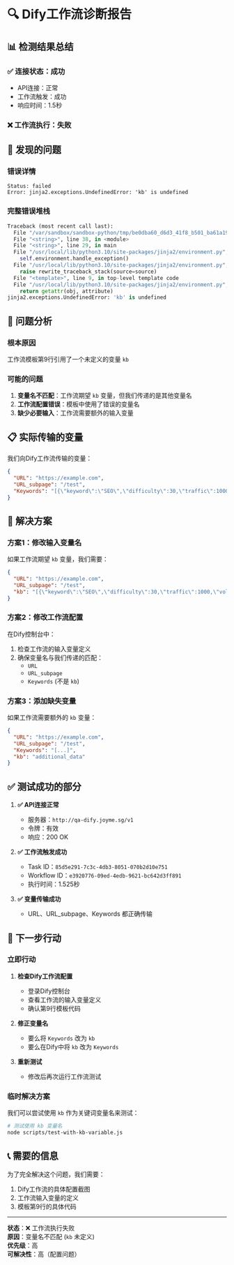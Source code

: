 # 🔍 Dify工作流诊断报告

## 📊 **检测结果总结**

### ✅ **连接状态：成功**
- API连接：正常
- 工作流触发：成功
- 响应时间：1.5秒

### ❌ **工作流执行：失败**

## 🚨 **发现的问题**

### 错误详情
```
Status: failed
Error: jinja2.exceptions.UndefinedError: 'kb' is undefined
```

### 完整错误堆栈
```python
Traceback (most recent call last):
  File "/var/sandbox/sandbox-python/tmp/be0dba60_d6d3_41f8_b501_ba61a19223c8.py", line 48, in <module>
  File "<string>", line 38, in <module>
  File "<string>", line 29, in main
  File "/usr/local/lib/python3.10/site-packages/jinja2/environment.py", line 1291, in render
    self.environment.handle_exception()
  File "/usr/local/lib/python3.10/site-packages/jinja2/environment.py", line 925, in handle_exception
    raise rewrite_traceback_stack(source=source)
  File "<template>", line 9, in top-level template code
  File "/usr/local/lib/python3.10/site-packages/jinja2/environment.py", line 474, in getattr
    return getattr(obj, attribute)
jinja2.exceptions.UndefinedError: 'kb' is undefined
```

## 🔧 **问题分析**

### 根本原因
工作流模板第9行引用了一个未定义的变量 `kb`

### 可能的问题
1. **变量名不匹配**：工作流期望 `kb` 变量，但我们传递的是其他变量名
2. **工作流配置错误**：模板中使用了错误的变量名
3. **缺少必要输入**：工作流需要额外的输入变量

## 📋 **实际传输的变量**

我们向Dify工作流传输的变量：
```json
{
  "URL": "https://example.com",
  "URL_subpage": "/test", 
  "Keywords": "[{\"keyword\":\"SEO\",\"difficulty\":30,\"traffic\":1000,\"volume\":5000}]"
}
```

## 🎯 **解决方案**

### 方案1：修改输入变量名
如果工作流期望 `kb` 变量，我们需要：
```json
{
  "URL": "https://example.com",
  "URL_subpage": "/test",
  "kb": "[{\"keyword\":\"SEO\",\"difficulty\":30,\"traffic\":1000,\"volume\":5000}]"
}
```

### 方案2：修改工作流配置
在Dify控制台中：
1. 检查工作流的输入变量定义
2. 确保变量名与我们传递的匹配：
   - `URL`
   - `URL_subpage` 
   - `Keywords` (不是 `kb`)

### 方案3：添加缺失变量
如果工作流需要额外的 `kb` 变量：
```json
{
  "URL": "https://example.com",
  "URL_subpage": "/test",
  "Keywords": "[...]",
  "kb": "additional_data"
}
```

## ✅ **测试成功的部分**

1. **✅ API连接正常**
   - 服务器：`http://qa-dify.joyme.sg/v1`
   - 令牌：有效
   - 响应：200 OK

2. **✅ 工作流触发成功**
   - Task ID：`85d5e291-7c3c-4db3-8051-070b2d10e751`
   - Workflow ID：`e3920776-09ed-4edb-9621-bc642d3ff891`
   - 执行时间：1.525秒

3. **✅ 变量传输成功**
   - URL、URL_subpage、Keywords 都正确传输

## 🔄 **下一步行动**

### 立即行动
1. **检查Dify工作流配置**
   - 登录Dify控制台
   - 查看工作流的输入变量定义
   - 确认第9行模板代码

2. **修正变量名**
   - 要么将 `Keywords` 改为 `kb`
   - 要么在Dify中将 `kb` 改为 `Keywords`

3. **重新测试**
   - 修改后再次运行工作流测试

### 临时解决方案
我们可以尝试使用 `kb` 作为关键词变量名来测试：

```bash
# 测试使用 kb 变量名
node scripts/test-with-kb-variable.js
```

## 📞 **需要的信息**

为了完全解决这个问题，我们需要：
1. Dify工作流的具体配置截图
2. 工作流输入变量的定义
3. 模板第9行的具体代码

---

**状态**：❌ 工作流执行失败  
**原因**：变量名不匹配 (`kb` 未定义)  
**优先级**：高  
**可解决性**：高（配置问题）
